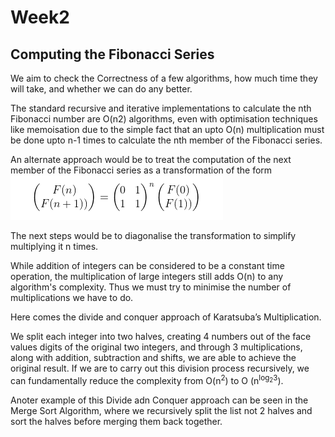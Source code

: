 # Week2

## Computing the Fibonacci Series

We aim to check the Correctness of a few algorithms, how much time they will take, and whether we can do any better.

The standard recursive and iterative implementations to calculate the nth Fibonacci number are O(n2) algorithms, even with optimisation techniques like memoisation due to the simple fact that an upto O(n) multiplication must be done upto n-1 times to calculate the nth member of the Fibonacci series.

An alternate approach would be to treat the computation of the next member of the Fibonacci series as a transformation of the form 
![Linear Transformation](Fibonacci_as_a_linear_transformation.jpeg)

The next steps would be to diagonalise the transformation to simplify multiplying it n times.

While addition of integers can be considered to be a constant time operation, the multiplication of large integers still adds O(n) to any algorithm's complexity. Thus we must try to minimise the number of multiplications we have to do.

Here comes the divide and conquer approach of Karatsuba’s Multiplication.

We split each integer into two halves, creating 4 numbers out of the face values digits of the original two integers, and through 3 multiplications, along with addition, subtraction and shifts, we are able to achieve the original result. If we are to carry out this division process recursively, we can fundamentally reduce the complexity from O(n<sup>2</sup>) to O (n<sup>log<sub>2</sub>3</sup>).

Anoter example of this Divide adn Conquer approach can be seen in the Merge Sort Algorithm, where we recursively split the list not 2 halves and sort the halves before merging them back together.

